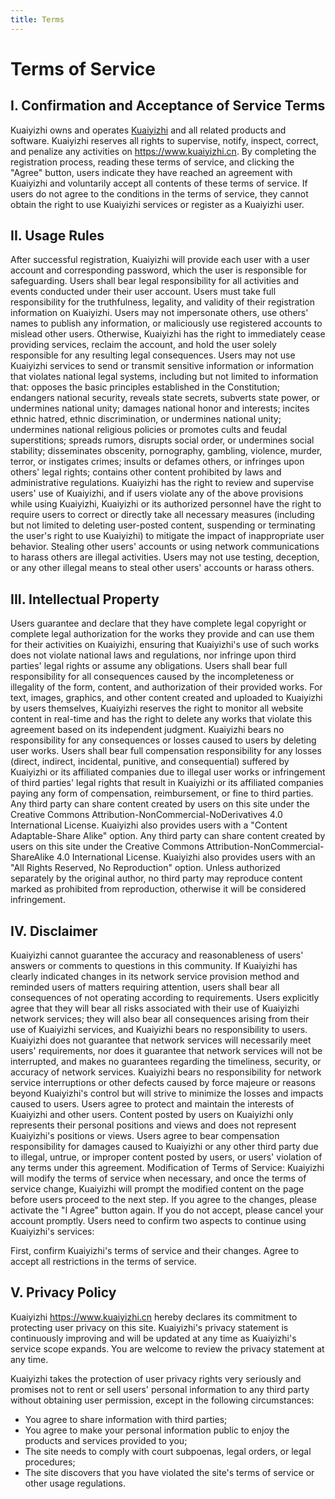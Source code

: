 ```yaml
---
title: Terms
---
```


# Terms of Service

## I. Confirmation and Acceptance of Service Terms

Kuaiyizhi owns and operates <a href="https://www.kuaiyizhi.cn">Kuaiyizhi</a> and all related products and software. Kuaiyizhi reserves all rights to supervise, notify, inspect, correct, and penalize any activities on https://www.kuaiyizhi.cn. By completing the registration process, reading these terms of service, and clicking the "Agree" button, users indicate they have reached an agreement with Kuaiyizhi and voluntarily accept all contents of these terms of service. If users do not agree to the conditions in the terms of service, they cannot obtain the right to use Kuaiyizhi services or register as a Kuaiyizhi user.

## II. Usage Rules

After successful registration, Kuaiyizhi will provide each user with a user account and corresponding password, which the user is responsible for safeguarding. Users shall bear legal responsibility for all activities and events conducted under their user account. Users must take full responsibility for the truthfulness, legality, and validity of their registration information on Kuaiyizhi. Users may not impersonate others, use others' names to publish any information, or maliciously use registered accounts to mislead other users. Otherwise, Kuaiyizhi has the right to immediately cease providing services, reclaim the account, and hold the user solely responsible for any resulting legal consequences. Users may not use Kuaiyizhi services to send or transmit sensitive information or information that violates national legal systems, including but not limited to information that: opposes the basic principles established in the Constitution; endangers national security, reveals state secrets, subverts state power, or undermines national unity; damages national honor and interests; incites ethnic hatred, ethnic discrimination, or undermines national unity; undermines national religious policies or promotes cults and feudal superstitions; spreads rumors, disrupts social order, or undermines social stability; disseminates obscenity, pornography, gambling, violence, murder, terror, or instigates crimes; insults or defames others, or infringes upon others' legal rights; contains other content prohibited by laws and administrative regulations. Kuaiyizhi has the right to review and supervise users' use of Kuaiyizhi, and if users violate any of the above provisions while using Kuaiyizhi, Kuaiyizhi or its authorized personnel have the right to require users to correct or directly take all necessary measures (including but not limited to deleting user-posted content, suspending or terminating the user's right to use Kuaiyizhi) to mitigate the impact of inappropriate user behavior. Stealing other users' accounts or using network communications to harass others are illegal activities. Users may not use testing, deception, or any other illegal means to steal other users' accounts or harass others.

## III. Intellectual Property

Users guarantee and declare that they have complete legal copyright or complete legal authorization for the works they provide and can use them for their activities on Kuaiyizhi, ensuring that Kuaiyizhi's use of such works does not violate national laws and regulations, nor infringe upon third parties' legal rights or assume any obligations. Users shall bear full responsibility for all consequences caused by the incompleteness or illegality of the form, content, and authorization of their provided works. For text, images, graphics, and other content created and uploaded to Kuaiyizhi by users themselves, Kuaiyizhi reserves the right to monitor all website content in real-time and has the right to delete any works that violate this agreement based on its independent judgment. Kuaiyizhi bears no responsibility for any consequences or losses caused to users by deleting user works. Users shall bear full compensation responsibility for any losses (direct, indirect, incidental, punitive, and consequential) suffered by Kuaiyizhi or its affiliated companies due to illegal user works or infringement of third parties' legal rights that result in Kuaiyizhi or its affiliated companies paying any form of compensation, reimbursement, or fine to third parties. Any third party can share content created by users on this site under the Creative Commons Attribution-NonCommercial-NoDerivatives 4.0 International License. Kuaiyizhi also provides users with a "Content Adaptable-Share Alike" option. Any third party can share content created by users on this site under the Creative Commons Attribution-NonCommercial-ShareAlike 4.0 International License. Kuaiyizhi also provides users with an "All Rights Reserved, No Reproduction" option. Unless authorized separately by the original author, no third party may reproduce content marked as prohibited from reproduction, otherwise it will be considered infringement.

## IV. Disclaimer

Kuaiyizhi cannot guarantee the accuracy and reasonableness of users' answers or comments to questions in this community. If Kuaiyizhi has clearly indicated changes in its network service provision method and reminded users of matters requiring attention, users shall bear all consequences of not operating according to requirements. Users explicitly agree that they will bear all risks associated with their use of Kuaiyizhi network services; they will also bear all consequences arising from their use of Kuaiyizhi services, and Kuaiyizhi bears no responsibility to users. Kuaiyizhi does not guarantee that network services will necessarily meet users' requirements, nor does it guarantee that network services will not be interrupted, and makes no guarantees regarding the timeliness, security, or accuracy of network services. Kuaiyizhi bears no responsibility for network service interruptions or other defects caused by force majeure or reasons beyond Kuaiyizhi's control but will strive to minimize the losses and impacts caused to users. Users agree to protect and maintain the interests of Kuaiyizhi and other users. Content posted by users on Kuaiyizhi only represents their personal positions and views and does not represent Kuaiyizhi's positions or views. Users agree to bear compensation responsibility for damages caused to Kuaiyizhi or any other third party due to illegal, untrue, or improper content posted by users, or users' violation of any terms under this agreement. Modification of Terms of Service: Kuaiyizhi will modify the terms of service when necessary, and once the terms of service change, Kuaiyizhi will prompt the modified content on the page before users proceed to the next step. If you agree to the changes, please activate the "I Agree" button again. If you do not accept, please cancel your account promptly. Users need to confirm two aspects to continue using Kuaiyizhi's services:

First, confirm Kuaiyizhi's terms of service and their changes. Agree to accept all restrictions in the terms of service.

## V. Privacy Policy

Kuaiyizhi https://www.kuaiyizhi.cn hereby declares its commitment to protecting user privacy on this site. Kuaiyizhi's privacy statement is continuously improving and will be updated at any time as Kuaiyizhi's service scope expands. You are welcome to review the privacy statement at any time.

Kuaiyizhi takes the protection of user privacy rights very seriously and promises not to rent or sell users' personal information to any third party without obtaining user permission, except in the following circumstances:

- You agree to share information with third parties;
- You agree to make your personal information public to enjoy the products and services provided to you;
- The site needs to comply with court subpoenas, legal orders, or legal procedures;
- The site discovers that you have violated the site's terms of service or other usage regulations.

